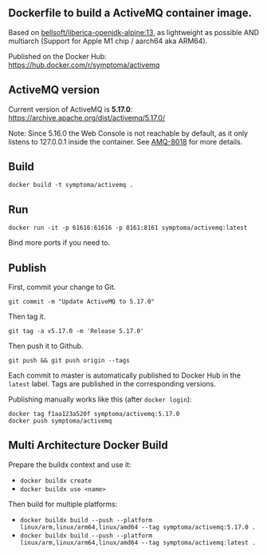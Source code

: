 ## Dockerfile to build a ActiveMQ container image.

Based on [bellsoft/liberica-openjdk-alpine:13](https://hub.docker.com/r/bellsoft/liberica-openjdk-alpine), as lightweight as possible AND multiarch (Support for Apple M1 chip / aarch64 aka ARM64). 

Published on the Docker Hub: https://hub.docker.com/r/symptoma/activemq

## ActiveMQ version

Current version of ActiveMQ is **5.17.0**: https://archive.apache.org/dist/activemq/5.17.0/

Note: Since 5.16.0 the Web Console is not reachable by default, as it only listens to 127.0.0.1 inside the container. See [AMQ-8018](https://issues.apache.org/jira/browse/AMQ-8018) for more details.

## Build
```
docker build -t symptoma/activemq .
```

## Run
```
docker run -it -p 61616:61616 -p 8161:8161 symptoma/activemq:latest
```
Bind more ports if you need to.

## Publish

First, commit your change to Git. 

`git commit -m "Update ActiveMQ to 5.17.0"`

Then tag it. 

`git tag -a v5.17.0 -m 'Release 5.17.0'`

Then push it to Github.

`git push && git push origin --tags`

Each commit to master is automatically published to Docker Hub in the `latest` label. Tags are published in the corresponding versions.

Publishing manually works like this (after `docker login`):

```
docker tag f1aa123a520f symptoma/activemq:5.17.0
docker push symptoma/activemq
```

## Multi Architecture Docker Build

Prepare the buildx context and use it:

* `docker buildx create`
* `docker buildx use <name>`

Then build for multiple platforms:

* `docker buildx build --push --platform linux/arm,linux/arm64,linux/amd64 --tag symptoma/activemq:5.17.0 .`
* `docker buildx build --push --platform linux/arm,linux/arm64,linux/amd64 --tag symptoma/activemq:latest .`